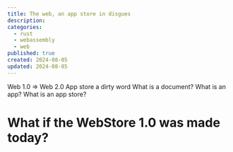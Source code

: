 ```yaml
---
title: The web, an app store in disgues
description: 
categories:
  - rust
  - webassembly
  - web
published: true
created: 2024-08-05
updated: 2024-08-05
---
```


Web 1.0 => Web 2.0
App store a dirty word
What is a document? What is an app? What is an app store?

# What if the WebStore 1.0 was made today?